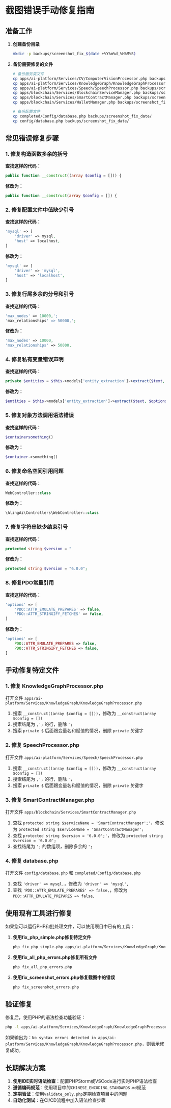 # 截图错误手动修复指南

## 准备工作

1. **创建备份目录**
   ```bash
   mkdir -p backups/screenshot_fix_$(date +%Y%m%d_%H%M%S)
   ```

2. **备份需要修复的文件**
   ```bash
   # 备份服务类文件
   cp apps/ai-platform/Services/CV/ComputerVisionProcessor.php backups/screenshot_fix_date/
   cp apps/ai-platform/Services/KnowledgeGraph/KnowledgeGraphProcessor.php backups/screenshot_fix_date/
   cp apps/ai-platform/Services/Speech/SpeechProcessor.php backups/screenshot_fix_date/
   cp apps/blockchain/Services/BlockchainServiceManager.php backups/screenshot_fix_date/
   cp apps/blockchain/Services/SmartContractManager.php backups/screenshot_fix_date/
   cp apps/blockchain/Services/WalletManager.php backups/screenshot_fix_date/
   
   # 备份配置文件
   cp completed/Config/database.php backups/screenshot_fix_date/
   cp config/database.php backups/screenshot_fix_date/
   ```

## 常见错误修复步骤

### 1. 修复构造函数多余的括号

**查找这样的代码：**
```php
public function __construct((array $config = [])) {
```

**修改为：**
```php
public function __construct(array $config = []) {
```

### 2. 修复配置文件中值缺少引号

**查找这样的代码：**
```php
'mysql' => [
    'driver' => mysql,
    'host' => localhost,
]
```

**修改为：**
```php
'mysql' => [
    'driver' => 'mysql',
    'host' => 'localhost',
]
```

### 3. 修复行尾多余的分号和引号

**查找这样的代码：**
```php
'max_nodes' => 10000,';
'max_relationships' => 50000,';
```

**修改为：**
```php
'max_nodes' => 10000,
'max_relationships' => 50000,
```

### 4. 修复私有变量错误声明

**查找这样的代码：**
```php
private $entities = $this->models['entity_extraction']->extract($text, $options);';
```

**修改为：**
```php
$entities = $this->models['entity_extraction']->extract($text, $options);
```

### 5. 修复对象方法调用语法错误

**查找这样的代码：**
```php
$containersomething()
```

**修改为：**
```php
$container->something()
```

### 6. 修复命名空间引用问题

**查找这样的代码：**
```php
WebController::class
```

**修改为：**
```php
\AlingAi\Controllers\WebController::class
```

### 7. 修复字符串缺少结束引号

**查找这样的代码：**
```php
protected string $version = "
```

**修改为：**
```php
protected string $version = "6.0.0";
```

### 8. 修复PDO常量引用

**查找这样的代码：**
```php
'options' => [
    'PDO::ATTR_EMULATE_PREPARES' => false,
    'PDO::ATTR_STRINGIFY_FETCHES' => false,
]
```

**修改为：**
```php
'options' => [
    PDO::ATTR_EMULATE_PREPARES => false,
    PDO::ATTR_STRINGIFY_FETCHES => false,
]
```

## 手动修复特定文件

### 1. 修复 KnowledgeGraphProcessor.php

打开文件 `apps/ai-platform/Services/KnowledgeGraph/KnowledgeGraphProcessor.php`

1. 搜索 `__construct((array $config = []))`，修改为 `__construct(array $config = [])`
2. 搜索结尾为 `,';` 的行，删除 `';`
3. 搜索 `private $` 后面跟变量名和赋值的情况，删除 `private` 关键字

### 2. 修复 SpeechProcessor.php

打开文件 `apps/ai-platform/Services/Speech/SpeechProcessor.php`

1. 搜索 `__construct((array $config = []))`，修改为 `__construct(array $config = [])`
2. 搜索结尾为 `,';` 的行，删除 `';`
3. 搜索 `private $` 后面跟变量名和赋值的情况，删除 `private` 关键字

### 3. 修复 SmartContractManager.php

打开文件 `apps/blockchain/Services/SmartContractManager.php`

1. 查找 `protected string $serviceName = 'SmartContractManager';'`，修改为 `protected string $serviceName = 'SmartContractManager';`
2. 查找 `protected string $version = '6.0.0';'`，修改为 `protected string $version = '6.0.0';`
3. 查找结尾为 `';` 的数组项，删除多余的 `';`

### 4. 修复 database.php

打开文件 `config/database.php` 和 `completed/Config/database.php`

1. 查找 `'driver' => mysql,`，修改为 `'driver' => 'mysql',`
2. 查找 `'PDO::ATTR_EMULATE_PREPARES' => false,`，修改为 `PDO::ATTR_EMULATE_PREPARES => false,`

## 使用现有工具进行修复

如果您可以运行PHP和批处理文件，可以使用项目中已有的工具：

1. **使用fix_php_simple.php修复特定文件**
   ```bash
   php fix_php_simple.php apps/ai-platform/Services/KnowledgeGraph/KnowledgeGraphProcessor.php
   ```

2. **使用fix_all_php_errors.php修复所有文件**
   ```bash
   php fix_all_php_errors.php
   ```

3. **使用fix_screenshot_errors.php修复截图中的错误**
   ```bash
   php fix_screenshot_errors.php
   ```

## 验证修复

修复后，使用PHP的语法检查功能验证：

```bash
php -l apps/ai-platform/Services/KnowledgeGraph/KnowledgeGraphProcessor.php
```

如果输出为：`No syntax errors detected in apps/ai-platform/Services/KnowledgeGraph/KnowledgeGraphProcessor.php`，则表示修复成功。

## 长期解决方案

1. **使用IDE实时语法检查**：配置PHPStorm或VSCode进行实时PHP语法检查
2. **遵循编码规范**：使用项目中的`CHINESE_ENCODING_STANDARDS.md`规范
3. **定期验证**：使用`validate_only.php`定期检查项目中的问题
4. **自动化测试**：在CI/CD流程中加入语法检查步骤